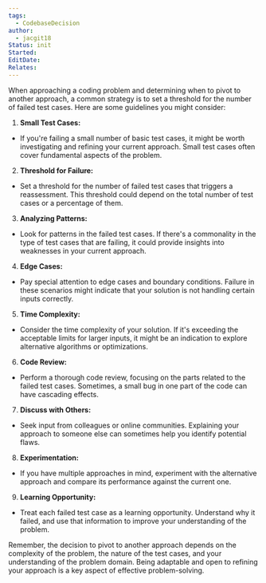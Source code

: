 ```yaml
---
tags:
  - CodebaseDecision
author:
  - jacgit18
Status: init
Started: 
EditDate: 
Relates:
---
```

When approaching a coding problem and determining when to pivot to another approach, a common strategy is to set a threshold for the number of failed test cases. Here are some guidelines you might consider:  
  
1. **Small Test Cases:**  
- If you're failing a small number of basic test cases, it might be worth investigating and refining your current approach. Small test cases often cover fundamental aspects of the problem.  
  
2. **Threshold for Failure:**  
- Set a threshold for the number of failed test cases that triggers a reassessment. This threshold could depend on the total number of test cases or a percentage of them.  
  
3. **Analyzing Patterns:**  
- Look for patterns in the failed test cases. If there's a commonality in the type of test cases that are failing, it could provide insights into weaknesses in your current approach.  
  
4. **Edge Cases:**  
- Pay special attention to edge cases and boundary conditions. Failure in these scenarios might indicate that your solution is not handling certain inputs correctly.  
  
5. **Time Complexity:**  
- Consider the time complexity of your solution. If it's exceeding the acceptable limits for larger inputs, it might be an indication to explore alternative algorithms or optimizations.  
  
6. **Code Review:**  
- Perform a thorough code review, focusing on the parts related to the failed test cases. Sometimes, a small bug in one part of the code can have cascading effects.  
  
7. **Discuss with Others:**  
- Seek input from colleagues or online communities. Explaining your approach to someone else can sometimes help you identify potential flaws.  
  
8. **Experimentation:**  
- If you have multiple approaches in mind, experiment with the alternative approach and compare its performance against the current one.  
  
9. **Learning Opportunity:**  
- Treat each failed test case as a learning opportunity. Understand why it failed, and use that information to improve your understanding of the problem.  
  
Remember, the decision to pivot to another approach depends on the complexity of the problem, the nature of the test cases, and your understanding of the problem domain. Being adaptable and open to refining your approach is a key aspect of effective problem-solving.